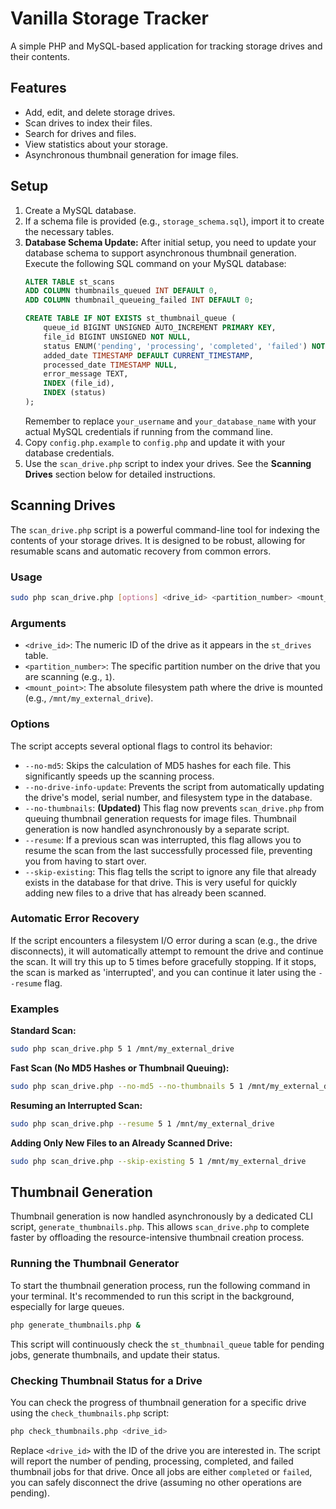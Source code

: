 # Vanilla Storage Tracker

A simple PHP and MySQL-based application for tracking storage drives and their contents.

## Features

*   Add, edit, and delete storage drives.
*   Scan drives to index their files.
*   Search for drives and files.
*   View statistics about your storage.
*   Asynchronous thumbnail generation for image files.

## Setup

1.  Create a MySQL database.
2.  If a schema file is provided (e.g., `storage_schema.sql`), import it to create the necessary tables.
3.  **Database Schema Update:** After initial setup, you need to update your database schema to support asynchronous thumbnail generation. Execute the following SQL command on your MySQL database:
    ```sql
    ALTER TABLE st_scans
    ADD COLUMN thumbnails_queued INT DEFAULT 0,
    ADD COLUMN thumbnail_queueing_failed INT DEFAULT 0;

    CREATE TABLE IF NOT EXISTS st_thumbnail_queue (
        queue_id BIGINT UNSIGNED AUTO_INCREMENT PRIMARY KEY,
        file_id BIGINT UNSIGNED NOT NULL,
        status ENUM('pending', 'processing', 'completed', 'failed') NOT NULL DEFAULT 'pending',
        added_date TIMESTAMP DEFAULT CURRENT_TIMESTAMP,
        processed_date TIMESTAMP NULL,
        error_message TEXT,
        INDEX (file_id),
        INDEX (status)
    );
    ```
    Remember to replace `your_username` and `your_database_name` with your actual MySQL credentials if running from the command line.
4.  Copy `config.php.example` to `config.php` and update it with your database credentials.
5.  Use the `scan_drive.php` script to index your drives. See the **Scanning Drives** section below for detailed instructions.

## Scanning Drives

The `scan_drive.php` script is a powerful command-line tool for indexing the contents of your storage drives. It is designed to be robust, allowing for resumable scans and automatic recovery from common errors.

### Usage

```bash
sudo php scan_drive.php [options] <drive_id> <partition_number> <mount_point>
```

### Arguments

*   `<drive_id>`: The numeric ID of the drive as it appears in the `st_drives` table.
*   `<partition_number>`: The specific partition number on the drive that you are scanning (e.g., `1`).
*   `<mount_point>`: The absolute filesystem path where the drive is mounted (e.g., `/mnt/my_external_drive`).

### Options

The script accepts several optional flags to control its behavior:

*   `--no-md5`: Skips the calculation of MD5 hashes for each file. This significantly speeds up the scanning process.
*   `--no-drive-info-update`: Prevents the script from automatically updating the drive's model, serial number, and filesystem type in the database.
*   `--no-thumbnails`: **(Updated)** This flag now prevents `scan_drive.php` from queuing thumbnail generation requests for image files. Thumbnail generation is now handled asynchronously by a separate script.
*   `--resume`: If a previous scan was interrupted, this flag allows you to resume the scan from the last successfully processed file, preventing you from having to start over.
*   `--skip-existing`: This flag tells the script to ignore any file that already exists in the database for that drive. This is very useful for quickly adding new files to a drive that has already been scanned.

### Automatic Error Recovery

If the script encounters a filesystem I/O error during a scan (e.g., the drive disconnects), it will automatically attempt to remount the drive and continue the scan. It will try this up to 5 times before gracefully stopping. If it stops, the scan is marked as 'interrupted', and you can continue it later using the `--resume` flag.

### Examples

**Standard Scan:**

```bash
sudo php scan_drive.php 5 1 /mnt/my_external_drive
```

**Fast Scan (No MD5 Hashes or Thumbnail Queuing):**

```bash
sudo php scan_drive.php --no-md5 --no-thumbnails 5 1 /mnt/my_external_drive
```

**Resuming an Interrupted Scan:**

```bash
sudo php scan_drive.php --resume 5 1 /mnt/my_external_drive
```

**Adding Only New Files to an Already Scanned Drive:**

```bash
sudo php scan_drive.php --skip-existing 5 1 /mnt/my_external_drive
```

## Thumbnail Generation

Thumbnail generation is now handled asynchronously by a dedicated CLI script, `generate_thumbnails.php`. This allows `scan_drive.php` to complete faster by offloading the resource-intensive thumbnail creation process.

### Running the Thumbnail Generator

To start the thumbnail generation process, run the following command in your terminal. It's recommended to run this script in the background, especially for large queues.

```bash
php generate_thumbnails.php &
```

This script will continuously check the `st_thumbnail_queue` table for pending jobs, generate thumbnails, and update their status.

### Checking Thumbnail Status for a Drive

You can check the progress of thumbnail generation for a specific drive using the `check_thumbnails.php` script:

```bash
php check_thumbnails.php <drive_id>
```

Replace `<drive_id>` with the ID of the drive you are interested in. The script will report the number of pending, processing, completed, and failed thumbnail jobs for that drive. Once all jobs are either `completed` or `failed`, you can safely disconnect the drive (assuming no other operations are pending).
